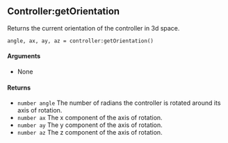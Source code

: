 Controller:getOrientation
---

Returns the current orientation of the controller in 3d space.

    angle, ax, ay, az = controller:getOrientation()

#### Arguments

- None

#### Returns

- `number angle` The number of radians the controller is rotated around its axis of rotation.
- `number ax` The x component of the axis of rotation.
- `number ay` The y component of the axis of rotation.
- `number az` The z component of the axis of rotation.
